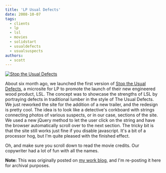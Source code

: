 ```yaml
---
title: 'LP Usual Defects'
date: 2008-10-07
tags:
  - clients
  - lp
  - lsl
  - movies
  - solidstart
  - usualdefects
  - usualsuspects
authors:
  - scott
---
```


[![Stop the Usual Defects](/images/2863900422_374ce4c819.jpg)](http://www.stoptheusualdefects.com/)

About six month ago, we launched the first version of [Stop the Usual Defects](http://www.stoptheusualdefects.com/), a microsite for LP to promote the launch of their new engineered wood product, LSL. The concept was to showcase the strengths of LSL by portraying defects in traditional lumber in the style of The Usual Defects. We just reworked the site for the addition of a new trailer, and the redesign is pretty cool. The idea is to look like a detective's corkboard with strings connecting photos of various suspects, or in our case, sections of the site. We used a new jQuery method to let the user click on the string and have the browser automatically scroll over to the next section. The tricky bit is that the site still works just fine if you disable javascript. It's a bit of a processor hog, but I'm quite pleased with the finished effect.

Oh, and make sure you scroll down to read the movie credits. Our copywriter had a lot of fun with all the names.

**Note:** This was originally posted on [my work blog](http://blogs.popart.com/scott-vandehey/), and I'm re-posting it here for archival purposes.
